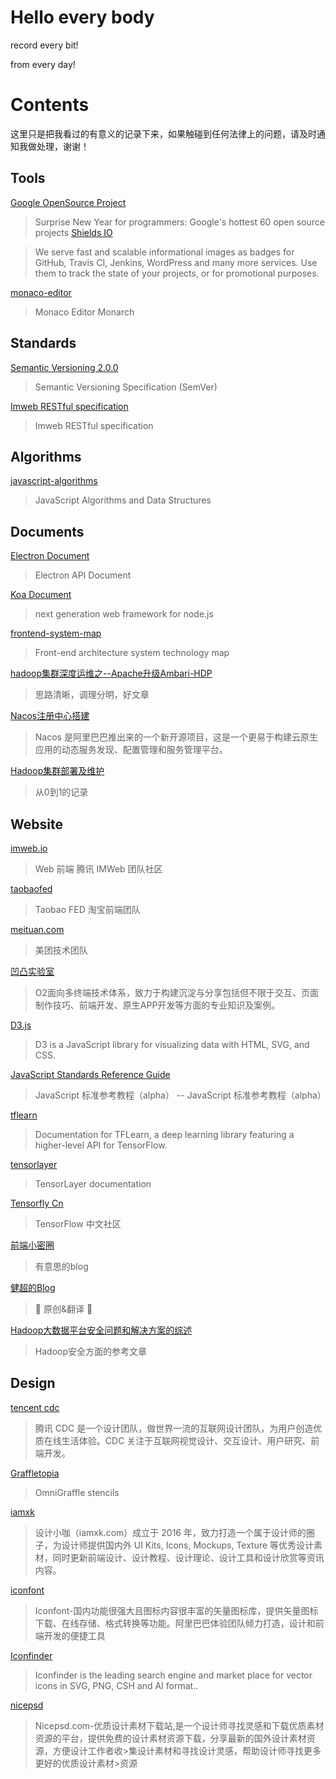 # Hello every body

record every bit!

from every day!

# Contents

这里只是把我看过的有意义的记录下来，如果触碰到任何法律上的问题，请及时通知我做处理，谢谢！

## Tools

[Google OpenSource Project](https://github.com/lienren/document/blob/master/Google%20OpenSource%20Project.md)

> Surprise New Year for programmers: Google's hottest 60 open source projects
[Shields IO](https://shields.io/)

> We serve fast and scalable informational images as badges for GitHub, Travis CI, Jenkins, WordPress and many more services. Use them to track the state of your projects, or for promotional purposes.

[monaco-editor](https://microsoft.github.io/monaco-editor/monarch.html)
> Monaco Editor Monarch

## Standards

[Semantic Versioning 2.0.0](https://semver.org/)
> Semantic Versioning Specification (SemVer)

[Imweb RESTful specification](https://github.com/imweb/RESTful)
> Imweb RESTful specification

## Algorithms
[javascript-algorithms](https://github.com/trekhleb/javascript-algorithms)
> JavaScript Algorithms and Data Structures

## Documents

[Electron Document](https://electronjs.org/docs)
> Electron API Document

[Koa Document](http://koajs.com/)
> next generation web framework for node.js

[frontend-system-map](https://github.com/ouvens/frontend-system-map)
> Front-end architecture system technology map

[hadoop集群深度运维之--Apache升级Ambari-HDP](https://zhuanlan.zhihu.com/p/58644610)
> 思路清晰，调理分明，好文章

[Nacos注册中心搭建](https://juejin.im/post/5db4f57251882564696fd5ae)
> Nacos 是阿里巴巴推出来的一个新开源项目，这是一个更易于构建云原生应用的动态服务发现、配置管理和服务管理平台。

[Hadoop集群部署及维护](https://github.com/lienren/document/blob/master/HadoopClusterBuild.md)
> 从0到1的记录

## Website

[imweb.io](http://imweb.io/)
> Web 前端 腾讯 IMWeb 团队社区

[taobaofed](http://taobaofed.org/)
> Taobao FED 淘宝前端团队

[meituan.com](https://tech.meituan.com/)
> 美团技术团队

[凹凸实验室](https://aotu.io/)
> O2面向多终端技术体系，致力于构建沉淀与分享包括但不限于交互、页面制作技巧、前端开发、原生APP开发等方面的专业知识及案例。

[D3.js](https://d3js.org/)
> D3 is a JavaScript library for visualizing data with HTML, SVG, and CSS.

[JavaScript Standards Reference Guide](http://javascript.ruanyifeng.com/)
> JavaScript 标准参考教程（alpha） -- JavaScript 标准参考教程（alpha）

[tflearn](http://tflearn.org/)
> Documentation for TFLearn, a deep learning library featuring a higher-level API for TensorFlow.

[tensorlayer](http://tensorlayer.readthedocs.io/en/latest/)
> TensorLayer documentation

[Tensorfly Cn](http://www.tensorfly.cn/)
> TensorFlow 中文社区

[前端小密圈](https://github.com/jawil/blog)
> 有意思的blog

[健超的Blog](https://github.com/JChehe/blog)
> 🌈 原创&翻译 🌈

[Hadoop大数据平台安全问题和解决方案的综述](http://www.c-s-a.org.cn/html/2018/1/6169.html#outline_anchor_20)
> Hadoop安全方面的参考文章

## Design

[tencent cdc](http://cdc.tencent.com/)
> 腾讯 CDC 是一个设计团队，做世界一流的互联网设计团队，为用户创造优质在线生活体验。CDC 关注于互联网视觉设计、交互设计、用户研究、前端开发。

[Graffletopia](https://www.graffletopia.com/)
> OmniGraffle stencils

[iamxk](https://www.iamxk.com/)
> 设计小咖（iamxk.com）成立于 2016 年，致力打造一个属于设计师的圈子，为设计师提供国内外 UI Kits, Icons, Mockups, Texture 等优秀设计素材，同时更新前端设计、设计教程、设计理论、设计工具和设计欣赏等资讯内容。

[iconfont](http://www.iconfont.cn/)
> Iconfont-国内功能很强大且图标内容很丰富的矢量图标库，提供矢量图标下载、在线存储、格式转换等功能。阿里巴巴体验团队倾力打造，设计和前端开发的便捷工具

[Iconfinder](https://www.iconfinder.com/)
> Iconfinder is the leading search engine and market place for vector icons in SVG, PNG, CSH and AI format..

[nicepsd](https://www.nicepsd.com/)
> Nicepsd.com-优质设计素材下载站,是一个设计师寻找灵感和下载优质素材资源的平台，提供免费的设计素材资源下载，分享最新的国外设计素材资源，方便设计工作者收>集设计素材和寻找设计灵感，帮助设计师寻找更多更好的优质设计素材>资源
